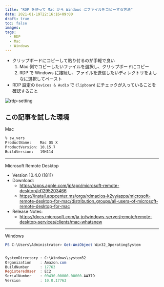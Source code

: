 ```yaml
---
title: "RDP を使って Mac から Windows にファイルをコピーする方法"
date: 2021-01-19T22:16:16+09:00
draft: true
toc: false
images: 
tags: 
  - RDP
  - Mac
  - Windows
---
```


- クリップボードにコピーして貼り付るのが手軽で良い
  1. Mac 側でコピーしたいファイルを選択し、クリップボードにコピー
  2. RDP で Windows に接続し、ファイルを送信したいディレクトリをよしなに選択してペースト
- RDP 設定の `Devices & Audio` で `Clipboard` にチェックが入っていることを確認すること

![rdp-setting](/images/how-to-file-copy-to-windows-from-mac-by-rdp/rdp-setting.png)


## この記事を試した環境

Mac

```zsh
% sw_vers
ProductName:    Mac OS X
ProductVersion: 10.15.7
BuildVersion:   19H114
```

---

Microsoft Remote Desktop

- Version 10.4.0 (1811)
- Download: 
  - https://apps.apple.com/jp/app/microsoft-remote-desktop/id1295203466
  - https://install.appcenter.ms/orgs/rdmacios-k2vy/apps/microsoft-remote-desktop-for-mac/distribution_groups/all-users-of-microsoft-remote-desktop-for-mac
- Release Notes: 
  - https://docs.microsoft.com/ja-jp/windows-server/remote/remote-desktop-services/clients/mac-whatsnew

---

Windows

```powershell
PS C:\Users\Administrator> Get-WmiObject Win32_OperatingSystem


SystemDirectory : C:\Windows\system32
Organization    : Amazon.com
BuildNumber     : 17763
RegisteredUser  : EC2
SerialNumber    : 00430-00000-00000-AA379
Version         : 10.0.17763
```
